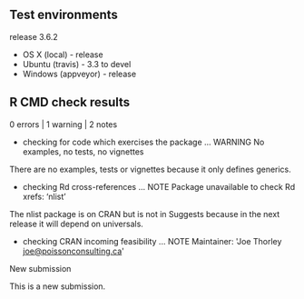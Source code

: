 ## Test environments

release 3.6.2

* OS X (local) - release
* Ubuntu (travis) - 3.3 to devel
* Windows (appveyor) - release

## R CMD check results

0 errors | 1 warning | 2 notes

* checking for code which exercises the package ... WARNING
No examples, no tests, no vignettes

There are no examples, tests or vignettes because it only defines generics.

* checking Rd cross-references ... NOTE
Package unavailable to check Rd xrefs: ‘nlist’

The nlist package is on CRAN but is not in Suggests because in the next release it will depend on universals.

* checking CRAN incoming feasibility ... NOTE
Maintainer: 'Joe Thorley <joe@poissonconsulting.ca>'

New submission

This is a new submission.
